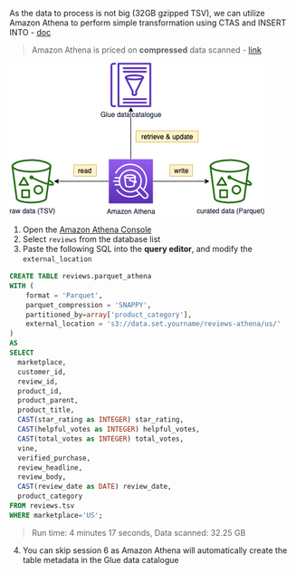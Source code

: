 As the data to process is not big (32GB gzipped TSV), we can utilize Amazon Athena to perform simple transformation using CTAS and INSERT INTO - [doc](https://docs.aws.amazon.com/athena/latest/ug/ctas-insert-into-etl.html)

> Amazon Athena is priced on **compressed** data scanned - [link](https://aws.amazon.com/athena/pricing/?nc=sn&loc=3)

![processing with Athena](images/05c_processing.png)

1. Open the [Amazon Athena Console](https://console.aws.amazon.com/athena/home)
2. Select `reviews` from the database list
3. Paste the following SQL into the **query editor**, and modify the `external_location`

```sql
CREATE TABLE reviews.parquet_athena 
WITH ( 
    format = 'Parquet',
    parquet_compression = 'SNAPPY',
    partitioned_by=array['product_category'],
    external_location = 's3://data.set.yourname/reviews-athena/us/'
)
AS
SELECT
  marketplace, 
  customer_id, 
  review_id, 
  product_id, 
  product_parent, 
  product_title, 
  CAST(star_rating as INTEGER) star_rating, 
  CAST(helpful_votes as INTEGER) helpful_votes, 
  CAST(total_votes as INTEGER) total_votes, 
  vine, 
  verified_purchase, 
  review_headline, 
  review_body, 
  CAST(review_date as DATE) review_date,
  product_category
FROM reviews.tsv
WHERE marketplace='US';
```

>  Run time: 4 minutes 17 seconds, Data scanned: 32.25 GB

4. You can skip session 6 as Amazon Athena will automatically create the table metadata in the Glue data catalogue